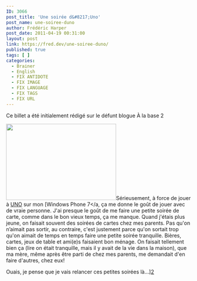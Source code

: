```yaml
---
ID: 3066
post_title: 'Une soirée d&#8217;Uno'
post_name: une-soiree-duno
author: Frédéric Harper
post_date: 2011-04-19 00:31:00
layout: post
link: https://fred.dev/une-soiree-duno/
published: true
tags: [ ]
categories:
  - Brainer
  - English
  - FIX ANTIDOTE
  - FIX IMAGE
  - FIX LANGUAGE
  - FIX TAGS
  - FIX URL
---
```

<div id="deadblog">
  Ce billet a été initialement rédigé sur le défunt blogue À la base 2
</div>

<img title="uno" src="http://fred.dev/wp-content/uploads/2011/04/uno-300x208.jpg" alt="" width="300" height="208" />Sérieusement, à force de jouer à [UNO][1] sur mon [Windows Phone 7</a, ça me donne le goût de jouer avec de vraie personne. J'ai presque le goût de me faire une petite soirée de carte, comme dans le bon vieux temps, ça me manque.
Quand j'étais plus jeune, on faisait souvent des soirées de cartes chez mes parents. Pas qu'on n’aimait pas sortir, au contraire, c'est justement parce qu'on sortait trop qu'on aimait de temps en temps faire une petite soirée tranquille. Bières, cartes, jeux de table et ami(e)s faisaient bon ménage. On faisait tellement bien ça (lire on était tranquille, mais il y avait de la vie dans la maison), que ma mère, même après être parti de chez mes parents, me demandait d'en faire d'autres, chez eux!

Ouais, je pense que je vais relancer ces petites soirées là...][2]

 [1]: https://fr.wikipedia.org/wiki/Uno_(jeu) "Article Wikipédia sur Uno"
 [2]: https://www.microsoft.com/windowsphone/fr-ca/default.aspx "Windows Phone 7"